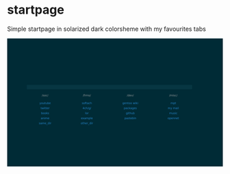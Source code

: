 # startpage

Simple startpage in solarized dark colorsheme with my favourites tabs

![Sample](https://github.com/wellWINeo/startpage/blob/main/sample.png)
